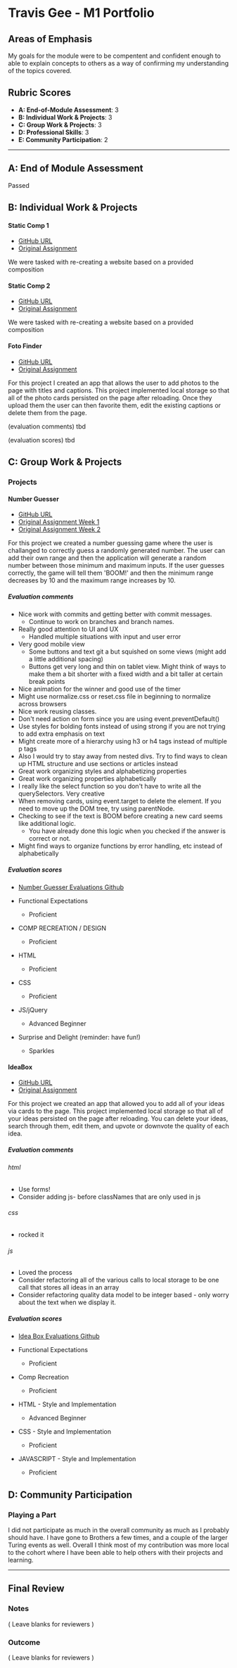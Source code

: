 # Travis Gee - M1 Portfolio

## Areas of Emphasis

My goals for the module were to be compentent and confident enough to able to explain concepts to others as a way of confirming my understanding of the topics covered.

## Rubric Scores

* **A: End-of-Module Assessment**: 3
* **B: Individual Work & Projects**: 3
* **C: Group Work & Projects**: 3
* **D: Professional Skills**: 3
* **E: Community Participation**: 2

-----------------------

## A: End of Module Assessment

Passed


## B: Individual Work & Projects


#### Static Comp 1

* [GitHub URL](https://github.com/geet084/tg-comp-challenge-1)
* [Original Assignment](http://frontend.turing.io/projects/m1-static-comp-1.html)

We were tasked with re-creating a website based on a provided composition

#### Static Comp 2

* [GitHub URL](https://github.com/geet084/tg-comp-challenge-2)
* [Original Assignment](http://frontend.turing.io/projects/m1-static-comp-2.html)

We were tasked with re-creating a website based on a provided composition

#### Foto Finder

* [GitHub URL](https://github.com/geet084/foto-finder)
* [Original Assignment](http://frontend.turing.io/projects/foto-finder-final.html)

For this project I created an app that allows the user to add photos to the page with titles and captions. This project implemented local storage so that all of the photo cards persisted on the page after reloading. Once they upload them the user can then favorite them, edit the existing captions or delete them from the page.

(evaluation comments) tbd

(evaluation scores) tbd


## C: Group Work & Projects

### Projects


#### Number Guesser

* [GitHub URL]()
* [Original Assignment Week 1](http://frontend.turing.io/projects/number-guesser-doubles-wk1.html)
* [Original Assignment Week 2](http://frontend.turing.io/projects/number-guesser-doubles-wk2.html)

For this project we created a number guessing game where the user is challanged to correctly guess a randomly generated number. The user can add their own range and then the application will generate a random number between those minimum and maximum inputs. If the user guesses correctly, the game will tell them 'BOOM!' and then the minimum range decreases by 10 and the maximum range increases by 10.

##### Evaluation comments

* Nice work with commits and getting better with commit messages.
  * Continue to work on branches and branch names.
* Really good attention to UI and UX 
  * Handled multiple situations with input and user error
* Very good mobile view
  * Some buttons and text git a but squished on some views (might add a little additional spacing)
  * Buttons get very long and thin on tablet view.  Might think of ways to make them a bit shorter with a fixed width and a bit taller at certain break points
* Nice animation for the winner and good use of the timer
* Might use normalize.css or reset.css file in beginning to normalize across browsers
* Nice work reusing classes.  
* Don't need action on form since you are using event.preventDefault()
* Use styles for bolding fonts instead of using strong if you are not trying to add extra emphasis on text
* Might create more of a hierarchy using h3 or h4 tags instead of multiple p tags
* Also I would try to stay away from nested divs.  Try to find ways to clean up HTML structure and use sections or articles instead
* Great work organizing styles and alphabetizing properties
* Great work organizing properties alphabetically
* I really like the select function so you don't have to write all the querySelectors.  Very creative
* When removing cards, using event.target to delete the element.  If you need to move up the DOM tree, try using parentNode.
* Checking to see if the text is BOOM before creating a new card seems like additional logic.
  * You have already done this logic when you checked if the answer is correct or not.
* Might find ways to organize functions by error handling, etc instead of alphabetically

##### Evaluation scores
* [Number Guesser Evaluations Github](https://github.com/geet084/front-end-submissions-public/blob/master/1810/mod-1/number-guesser/jeo-travis.md)

* Functional Expectations
  * Proficient
* COMP RECREATION / DESIGN
  * Proficient  
* HTML
  * Proficient  
* CSS
  * Proficient  
* JS/jQuery
  * Advanced Beginner  
* Surprise and Delight (reminder: have fun!)
  * Sparkles  



#### IdeaBox

* [GitHub URL](https://github.com/ericweissman/idea-box)
* [Original Assignment](http://frontend.turing.io/projects/ideabox-triples.html)


For this project we created an app that allowed you to add all of your ideas via cards to the page. This project implemented local storage so that all of your ideas persisted on the page after reloading. You can delete your ideas, search through them, edit them, and upvote or downvote the quality of each idea.

##### Evaluation comments

###### html
* Use forms!
* Consider adding js- before classNames that are only used in js

###### css
* rocked it

###### js
* Loved the process
* Consider refactoring all of the various calls to local storage to be one call
  that stores all ideas in an array
* Consider refactoring quality data model to be integer based - only worry about
  the text when we display it.
  
##### Evaluation scores
* [Idea Box Evaluations Github](https://github.com/geet084/front-end-submissions-public/blob/master/1810/mod-1/idea-box/travis-eric.md)

* Functional Expectations
  *  Proficient
* Comp Recreation
  *  Proficient
* HTML - Style and Implementation
  *  Advanced Beginner
* CSS - Style and Implementation
  *  Proficient
* JAVASCRIPT - Style and Implementation
  *  Proficient



## D: Community Participation

### Playing a Part

I did not participate as much in the overall community as much as I probably should have. I have gone to Brothers a few times, and a couple of the larger Turing events as well. Overall I think most of my contribution was more local to the cohort where I have been able to help others with their projects and learning.

------------------

## Final Review

### Notes

( Leave blanks for reviewers )

### Outcome

( Leave blanks for reviewers )
